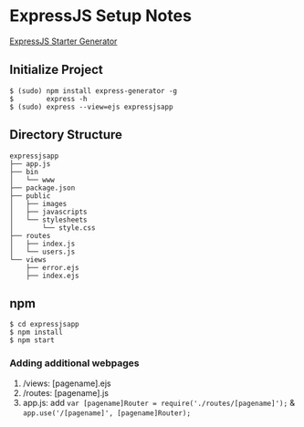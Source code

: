 # ExpressJS Setup Notes

[ExpressJS Starter Generator](https://expressjs.com/en/starter/generator.html)

## Initialize Project

```
$ (sudo) npm install express-generator -g
$        express -h
$ (sudo) express --view=ejs expressjsapp
```

## Directory Structure

```
expressjsapp
├── app.js
├── bin
│   └── www
├── package.json
├── public
│   ├── images
│   ├── javascripts
│   └── stylesheets
│       └── style.css
├── routes
│   ├── index.js
│   └── users.js
└── views
    ├── error.ejs
    ├── index.ejs
```

## npm

```
$ cd expressjsapp
$ npm install
$ npm start
```

### Adding additional webpages

1. /views: [pagename].ejs
2. /routes: [pagename].js
3. app.js: add `var [pagename]Router = require('./routes/[pagename]');` & `app.use('/[pagename]', [pagename]Router);`